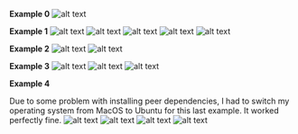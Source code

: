 **Example 0**
![alt text](https://raw.githubusercontent.com/pangtsu/oss-repo-template/master/labs/s1.jpg)

**Example 1**
![alt text](https://raw.githubusercontent.com/pangtsu/oss-repo-template/master/labs/s2.jpg)
![alt text](https://raw.githubusercontent.com/pangtsu/oss-repo-template/master/labs/s3.jpg)
![alt text](https://raw.githubusercontent.com/pangtsu/oss-repo-template/master/labs/s4.jpg)
![alt text](https://raw.githubusercontent.com/pangtsu/oss-repo-template/master/labs/s5.jpg)
![alt text](https://raw.githubusercontent.com/pangtsu/oss-repo-template/master/labs/s6.jpg)

**Example 2**
![alt text](https://raw.githubusercontent.com/pangtsu/oss-repo-template/master/labs/s7.jpg)
![alt text](https://raw.githubusercontent.com/pangtsu/oss-repo-template/master/labs/s8.jpg)

**Example 3**
![alt text](https://raw.githubusercontent.com/pangtsu/oss-repo-template/master/labs/s9.jpg)
![alt text](https://raw.githubusercontent.com/pangtsu/oss-repo-template/master/labs/s10.jpg)
![alt text](https://raw.githubusercontent.com/pangtsu/oss-repo-template/master/labs/s11.jpg)

**Example 4**

Due to some problem with installing peer dependencies, I had to switch my operating system from MacOS to Ubuntu for this last example. It worked perfectly fine.
![alt text](https://raw.githubusercontent.com/pangtsu/oss-repo-template/master/step1.png)
![alt text](https://raw.githubusercontent.com/pangtsu/oss-repo-template/master/step22.png)
![alt text](https://raw.githubusercontent.com/pangtsu/oss-repo-template/master/step3.png)
![alt text](https://raw.githubusercontent.com/pangtsu/oss-repo-template/master/step4.png)
